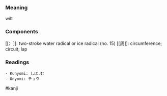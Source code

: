 ### Meaning

wilt

### Components

[[冫]]: two-stroke water radical or ice radical (no. 15) [[周]]: circumference; circuit; lap

### Readings

```
- Kunyomi: しぼ.む
- Onyomi: チョウ
```

#kanji